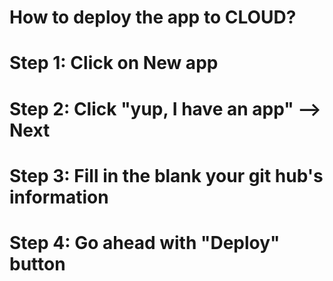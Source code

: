 # How to deploy the app to CLOUD?
# Step 1: Click on New app
# Step 2: Click "yup, I have an app" --> Next
# Step 3: Fill in the blank your git hub's information
# Step 4: Go ahead with "Deploy" button
